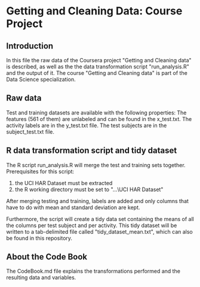 Getting and Cleaning Data: Course Project 
=========================================

Introduction
------------
In this file the raw data of the Coursera project "Getting and Cleaning data" is described, as well as the the data transformation script "run_analysis.R" and the output of it.
The course "Getting and Cleaning data" is part of the Data Science specialization.

Raw data
------------------
Test and training datasets are available with the following properties:
The features (561 of them) are unlabeled and can be found in the x_test.txt. 
The activity labels are in the y_test.txt file.
The test subjects are in the subject_test.txt file.

R data transformation script and tidy dataset
-------------------------------------
The R script run_analysis.R  will merge the test and training sets together.
Prerequisites for this script:

1. the UCI HAR Dataset must be extracted
2. the R working directory must be set to "...\UCI HAR Dataset"

After merging testing and training, labels are added and only columns that have to do with mean and standard deviation are kept.

Furthermore, the script will create a tidy data set containing the means of all the columns per test subject and per activity.
This tidy dataset will be written to a tab-delimited file called "tidy_dataset_mean.txt", which can also be found in this repository.

About the Code Book
-------------------
The CodeBook.md file explains the transformations performed and the resulting data and variables.
